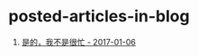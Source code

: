 # posted-articles-in-blog

1. [是的，我不是很忙 - 2017-01-06](https://vsccw.com/shi-de-wo-bu-shi-hen-mang/)
